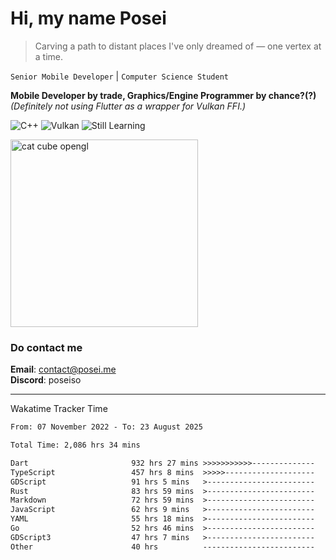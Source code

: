 # Hi, my name Posei

> Carving a path to distant places I've only dreamed of — one vertex at a time.

`Senior Mobile Developer` | `Computer Science Student`  

**Mobile Developer by trade, Graphics/Engine Programmer by chance?(?)**  
_(Definitely not using Flutter as a wrapper for Vulkan FFI.)_

![C++](https://img.shields.io/badge/C++-00599C?style=flat&logo=c%2B%2B&logoColor=white)
![Vulkan](https://img.shields.io/badge/Vulkan-AC162C?style=flat&logo=vulkan&logoColor=white)
![Still Learning](https://img.shields.io/badge/Still%20Learning-FFCC00?style=flat&logoColor=white)

  <img src="https://github.com/user-attachments/assets/54c92bc8-af3e-4bf1-b442-e889f1c01633" width="300" alt="cat cube opengl" />

### Do contact me

**Email**: [contact@posei.me](mailto:contact@posei.me)  
**Discord**: poseiso

---

Wakatime Tracker Time

<!--START_SECTION:waka-->

```txt
From: 07 November 2022 - To: 23 August 2025

Total Time: 2,086 hrs 34 mins

Dart                       932 hrs 27 mins >>>>>>>>>>>--------------   44.69 %
TypeScript                 457 hrs 8 mins  >>>>>--------------------   21.91 %
GDScript                   91 hrs 5 mins   >------------------------   04.37 %
Rust                       83 hrs 59 mins  >------------------------   04.03 %
Markdown                   72 hrs 59 mins  >------------------------   03.50 %
JavaScript                 62 hrs 9 mins   >------------------------   02.98 %
YAML                       55 hrs 18 mins  >------------------------   02.65 %
Go                         52 hrs 46 mins  >------------------------   02.53 %
GDScript3                  47 hrs 7 mins   >------------------------   02.26 %
Other                      40 hrs          -------------------------   01.92 %
```

<!--END_SECTION:waka-->
